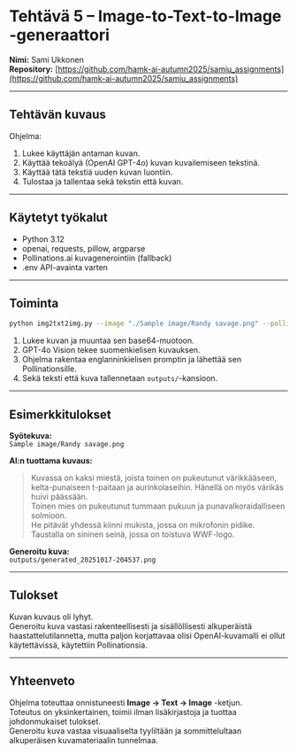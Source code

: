 # Tehtävä 5 – Image-to-Text-to-Image -generaattori

**Nimi:** Sami Ukkonen  
**Repository:** [https://github.com/hamk-ai-autumn2025/samiu_assignments](https://github.com/hamk-ai-autumn2025/samiu_assignments)

---

## Tehtävän kuvaus

Ohjelma:
1. Lukee käyttäjän antaman kuvan.  
2. Käyttää tekoälyä (OpenAI GPT-4o) kuvan kuvailemiseen tekstinä.  
3. Käyttää tätä tekstiä uuden kuvan luontiin.  
4. Tulostaa ja tallentaa sekä tekstin että kuvan.

---

## Käytetyt työkalut

- Python 3.12  
- openai, requests, pillow, argparse  
- Pollinations.ai kuvagenerointiin (fallback)  
- .env API-avainta varten

---

## Toiminta

```bash
python img2txt2img.py --image "./Sample image/Randy savage.png" --pollinations --size 1024x682
```

1. Lukee kuvan ja muuntaa sen base64-muotoon.  
2. GPT-4o Vision tekee suomenkielisen kuvauksen.  
3. Ohjelma rakentaa englanninkielisen promptin ja lähettää sen Pollinationsille.  
4. Sekä teksti että kuva tallennetaan `outputs/`-kansioon.

---

## Esimerkkitulokset

**Syötekuva:**  
`Sample image/Randy savage.png`

**AI:n tuottama kuvaus:**  
> Kuvassa on kaksi miestä, joista toinen on pukeutunut värikkääseen, kelta-punaiseen t-paitaan ja aurinkolaseihin. Hänellä on myös värikäs huivi päässään.  
> Toinen mies on pukeutunut tummaan pukuun ja punavalkoraidalliseen solmioon.  
> He pitävät yhdessä kiinni mukista, jossa on mikrofonin pidike.  
> Taustalla on sininen seinä, jossa on toistuva WWF-logo.

**Generoitu kuva:**  
`outputs/generated_20251017-204537.png`

---

## Tulokset

 Kuvan kuvaus oli lyhyt.  
Generoitu kuva vastasi rakenteellisesti ja sisällöllisesti alkuperäistä haastattelutilannetta, mutta paljon korjattavaa olisi
OpenAI-kuvamalli ei ollut käytettävissä, käytettiin Pollinationsia.  


---

## Yhteenveto

Ohjelma toteuttaa onnistuneesti **Image → Text → Image** -ketjun.  
Toteutus on yksinkertainen, toimii ilman lisäkirjastoja ja tuottaa johdonmukaiset tulokset.  
Generoitu kuva vastaa visuaaliselta tyyliltään ja sommittelultaan alkuperäisen kuvamateriaalin tunnelmaa.
